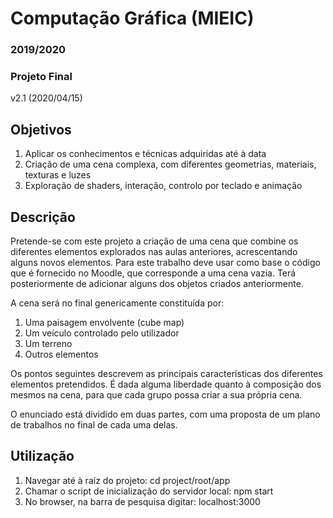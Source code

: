 ﻿# Computação Gráfica (MIEIC)
### 2019/2020

### Projeto Final
v2.1 (2020/04/15)


## Objetivos

1. Aplicar os conhecimentos e técnicas adquiridas até à data
2. Criação de uma cena complexa, com diferentes geometrias, materiais, texturas e luzes
3. Exploração de shaders, interação, controlo por teclado e animação


## Descrição

Pretende-se com este projeto a criação de uma cena que combine os diferentes elementos explorados 
nas aulas anteriores, acrescentando alguns novos elementos. Para este trabalho deve usar como base 
o código que é fornecido no Moodle, que corresponde a uma cena vazia. Terá posteriormente de 
adicionar alguns dos objetos criados anteriormente.

A cena será no final genericamente constituída por:

1. Uma paisagem envolvente (cube map)
2. Um veículo controlado pelo utilizador
3. Um terreno
4. Outros elementos

Os pontos seguintes descrevem as principais características dos diferentes elementos pretendidos. É 
dada alguma liberdade quanto à composição dos mesmos na cena, para que cada grupo possa criar a sua 
própria cena.

O enunciado está dividido em duas partes, com uma proposta de um plano de trabalhos no final de 
cada uma delas.


## Utilização

1. Navegar até à raíz do projeto: cd project/root/app
2. Chamar o script de inicialização do servidor local: npm start
3. No browser, na barra de pesquisa digitar: localhost:3000
